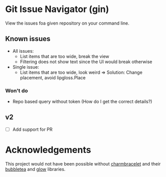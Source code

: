 # Git Issue Navigator (gin)

View the issues foa given repository on your command line.

## Known issues

- All issues:
	- List items that are too wide, break the view
	- Filtering does not show text since the UI would break otherwise
- Single issue:
	- List items that are too wide, look weird => Solution: Change placement, avoid lipgloss.Place

### Won't do

- Repo based query without token (How do I get the correct details?)

## v2

- [ ] Add support for PR

# Acknowledgements

This project would not have been possible without [charmbracelet](https://github.com/charmbracelet) and their
[bubbletea](https://github.com/charmbracelet/bubbletea) and [glow](https://github.com/charmbracelet/glow) libraries.
